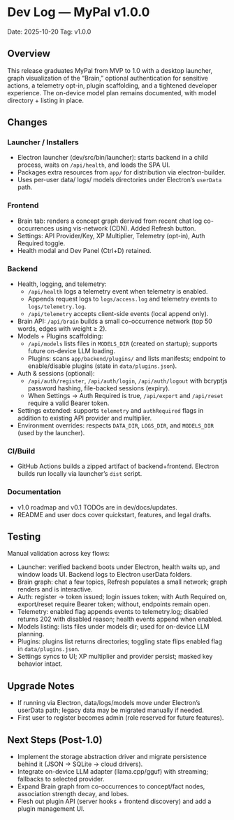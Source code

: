 # Dev Log — MyPal v1.0.0

Date: 2025-10-20
Tag: v1.0.0

## Overview
This release graduates MyPal from MVP to 1.0 with a desktop launcher, graph visualization of the “Brain,” optional authentication for sensitive actions, a telemetry opt-in, plugin scaffolding, and a tightened developer experience. The on-device model plan remains documented, with model directory + listing in place.

## Changes

### Launcher / Installers
- Electron launcher (dev/src/bin/launcher): starts backend in a child process, waits on `/api/health`, and loads the SPA UI.
- Packages extra resources from `app/` for distribution via electron-builder.
- Uses per-user data/ logs/ models directories under Electron’s `userData` path.

### Frontend
- Brain tab: renders a concept graph derived from recent chat log co-occurrences using vis-network (CDN). Added Refresh button.
- Settings: API Provider/Key, XP Multiplier, Telemetry (opt-in), Auth Required toggle.
- Health modal and Dev Panel (Ctrl+D) retained.

### Backend
- Health, logging, and telemetry:
  - `/api/health` logs a telemetry event when telemetry is enabled.
  - Appends request logs to `logs/access.log` and telemetry events to `logs/telemetry.log`.
  - `/api/telemetry` accepts client-side events (local append only).
- Brain API: `/api/brain` builds a small co-occurrence network (top 50 words, edges with weight ≥ 2).
- Models + Plugins scaffolding:
  - `/api/models` lists files in `MODELS_DIR` (created on startup); supports future on-device LLM loading.
  - Plugins: scans `app/backend/plugins/` and lists manifests; endpoint to enable/disable plugins (state in `data/plugins.json`).
- Auth & sessions (optional):
  - `/api/auth/register`, `/api/auth/login`, `/api/auth/logout` with bcryptjs password hashing, file-backed sessions (expiry).
  - When Settings → Auth Required is true, `/api/export` and `/api/reset` require a valid Bearer token.
- Settings extended: supports `telemetry` and `authRequired` flags in addition to existing API provider and multiplier.
- Environment overrides: respects `DATA_DIR`, `LOGS_DIR`, and `MODELS_DIR` (used by the launcher).

### CI/Build
- GitHub Actions builds a zipped artifact of backend+frontend. Electron builds run locally via launcher’s `dist` script.

### Documentation
- v1.0 roadmap and v0.1 TODOs are in dev/docs/updates.
- README and user docs cover quickstart, features, and legal drafts.

## Testing
Manual validation across key flows:
- Launcher: verified backend boots under Electron, health waits up, and window loads UI. Backend logs to Electron userData folders.
- Brain graph: chat a few topics, Refresh populates a small network; graph renders and is interactive.
- Auth: register → token issued; login issues token; with Auth Required on, export/reset require Bearer token; without, endpoints remain open.
- Telemetry: enabled flag appends events to telemetry.log; disabled returns 202 with disabled reason; health events append when enabled.
- Models listing: lists files under models dir; used for on-device LLM planning.
- Plugins: plugins list returns directories; toggling state flips enabled flag in `data/plugins.json`.
- Settings syncs to UI; XP multiplier and provider persist; masked key behavior intact.

## Upgrade Notes
- If running via Electron, data/logs/models move under Electron’s userData path; legacy data may be migrated manually if needed.
- First user to register becomes admin (role reserved for future features).

## Next Steps (Post-1.0)
- Implement the storage abstraction driver and migrate persistence behind it (JSON → SQLite → cloud drivers).
- Integrate on-device LLM adapter (llama.cpp/gguf) with streaming; fallbacks to selected provider.
- Expand Brain graph from co-occurrences to concept/fact nodes, association strength decay, and lobes.
- Flesh out plugin API (server hooks + frontend discovery) and add a plugin management UI.

